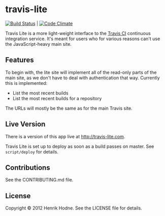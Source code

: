 # travis-lite

[![Build Status](https://secure.travis-ci.org/henrikhodne/travis-lite.png?branch=master)](https://travis-ci.org/henrikhodne/travis-lite) |
[![Code Climate](https://codeclimate.com/badge.png)](https://codeclimate.com/github/henrikhodne/travis-lite)

Travis Lite is a more light-weight interface to the [Travis CI][] continuous integration service. It's meant for users
who for various reasons can't use the JavaScript-heavy main site.

[Travis CI]: http://travis-ci.org

## Features

To begin with, the lite site will implement all of the read-only parts of the main site, as we don't have to deal with
authentication that way. Currently this is implemented:

* List the most recent builds
* List the most recent builds for a repository

The URLs will mostly be the same as for the main Travis site.

## Live Version

There is a version of this app live at <http://travis-lite.com>.

Travis Lite is set up to deploy as soon as a build passes on master. See `script/deploy` for details.

## Contributions

See the CONTRIBUTING.md file.

## License

Copyright © 2012 Henrik Hodne. See the LICENSE file for details.
